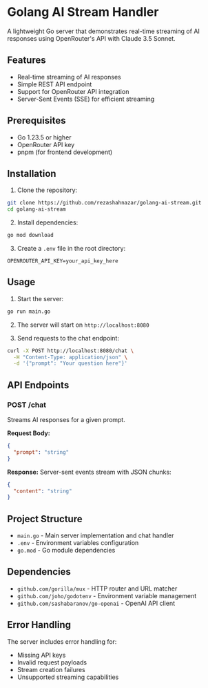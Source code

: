 # Golang AI Stream Handler

A lightweight Go server that demonstrates real-time streaming of AI responses using OpenRouter's API with Claude 3.5 Sonnet.

## Features

- Real-time streaming of AI responses
- Simple REST API endpoint
- Support for OpenRouter API integration
- Server-Sent Events (SSE) for efficient streaming

## Prerequisites

- Go 1.23.5 or higher
- OpenRouter API key
- pnpm (for frontend development)

## Installation

1. Clone the repository:

```bash
git clone https://github.com/rezashahnazar/golang-ai-stream.git
cd golang-ai-stream
```

2. Install dependencies:

```bash
go mod download
```

3. Create a `.env` file in the root directory:

```env
OPENROUTER_API_KEY=your_api_key_here
```

## Usage

1. Start the server:

```bash
go run main.go
```

2. The server will start on `http://localhost:8080`

3. Send requests to the chat endpoint:

```bash
curl -X POST http://localhost:8080/chat \
  -H "Content-Type: application/json" \
  -d '{"prompt": "Your question here"}'
```

## API Endpoints

### POST /chat

Streams AI responses for a given prompt.

**Request Body:**

```json
{
  "prompt": "string"
}
```

**Response:**
Server-sent events stream with JSON chunks:

```json
{
  "content": "string"
}
```

## Project Structure

- `main.go` - Main server implementation and chat handler
- `.env` - Environment variables configuration
- `go.mod` - Go module dependencies

## Dependencies

- `github.com/gorilla/mux` - HTTP router and URL matcher
- `github.com/joho/godotenv` - Environment variable management
- `github.com/sashabaranov/go-openai` - OpenAI API client

## Error Handling

The server includes error handling for:

- Missing API keys
- Invalid request payloads
- Stream creation failures
- Unsupported streaming capabilities
